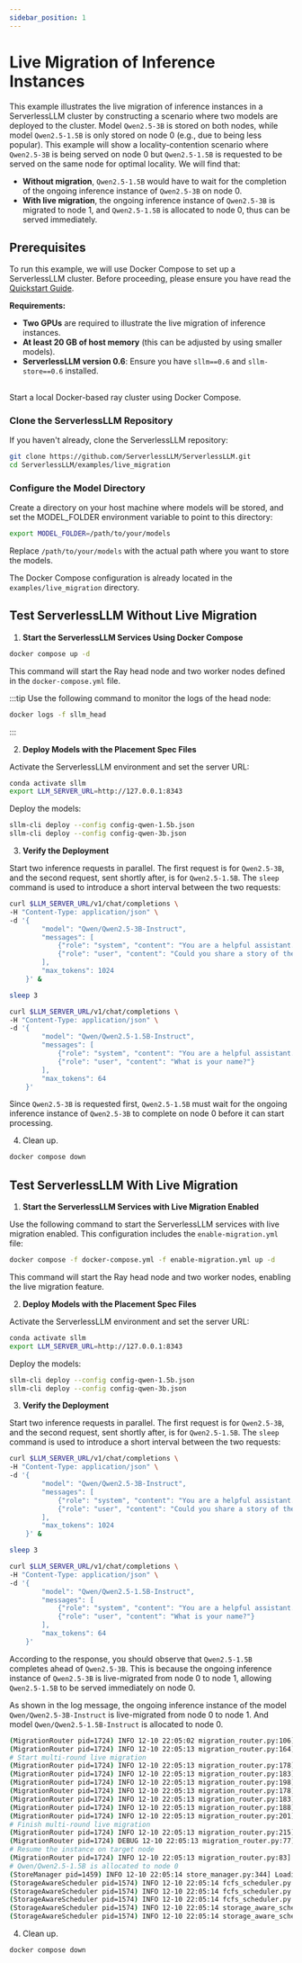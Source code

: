 ```yaml
---
sidebar_position: 1
---
```


# Live Migration of Inference Instances

This example illustrates the live migration of inference instances in a ServerlessLLM cluster by constructing a scenario where two models are deployed to the cluster. Model `Qwen2.5-3B` is stored on both nodes, while model `Qwen2.5-1.5B` is only stored on node 0 (e.g., due to being less popular). This example will show a locality-contention scenario where `Qwen2.5-3B` is being served on node 0 but `Qwen2.5-1.5B` is requested to be served on the same node for optimal locality. We will find that:

- **Without migration**, `Qwen2.5-1.5B` would have to wait for the completion of the ongoing inference instance of `Qwen2.5-3B` on node 0.
- **With live migration**, the ongoing inference instance of `Qwen2.5-3B` is migrated to node 1, and `Qwen2.5-1.5B` is allocated to node 0, thus can be served immediately.

## Prerequisites

To run this example, we will use Docker Compose to set up a ServerlessLLM cluster. Before proceeding, please ensure you have read the [Quickstart Guide](../getting_started.md).

**Requirements:**

- **Two GPUs** are required to illustrate the live migration of inference instances.
- **At least 20 GB of host memory** (this can be adjusted by using smaller models).
- **ServerlessLLM version 0.6**: Ensure you have `sllm==0.6` and `sllm-store==0.6` installed.

##

Start a local Docker-based ray cluster using Docker Compose.

### Clone the ServerlessLLM Repository

If you haven't already, clone the ServerlessLLM repository:

```bash
git clone https://github.com/ServerlessLLM/ServerlessLLM.git
cd ServerlessLLM/examples/live_migration
```

### Configure the Model Directory

Create a directory on your host machine where models will be stored, and set the MODEL_FOLDER environment variable to point to this directory:

```bash
export MODEL_FOLDER=/path/to/your/models
```

Replace `/path/to/your/models` with the actual path where you want to store the models.

The Docker Compose configuration is already located in the `examples/live_migration` directory.

## Test ServerlessLLM Without Live Migration

1. **Start the ServerlessLLM Services Using Docker Compose**

```bash
docker compose up -d
```

This command will start the Ray head node and two worker nodes defined in the `docker-compose.yml` file.

:::tip
Use the following command to monitor the logs of the head node:

```bash
docker logs -f sllm_head
```
:::

2. **Deploy Models with the Placement Spec Files**

Activate the ServerlessLLM environment and set the server URL:
```bash
conda activate sllm
export LLM_SERVER_URL=http://127.0.0.1:8343
```

Deploy the models:
```bash
sllm-cli deploy --config config-qwen-1.5b.json
sllm-cli deploy --config config-qwen-3b.json
```

3. **Verify the Deployment**

Start two inference requests in parallel. The first request is for `Qwen2.5-3B`, and the second request, sent shortly after, is for `Qwen2.5-1.5B`. The `sleep` command is used to introduce a short interval between the two requests:

```bash
curl $LLM_SERVER_URL/v1/chat/completions \
-H "Content-Type: application/json" \
-d '{
        "model": "Qwen/Qwen2.5-3B-Instruct",
        "messages": [
            {"role": "system", "content": "You are a helpful assistant."},
            {"role": "user", "content": "Could you share a story of the history of Computer Science?"}
        ],
        "max_tokens": 1024
    }' &

sleep 3

curl $LLM_SERVER_URL/v1/chat/completions \
-H "Content-Type: application/json" \
-d '{
        "model": "Qwen/Qwen2.5-1.5B-Instruct",
        "messages": [
            {"role": "system", "content": "You are a helpful assistant."},
            {"role": "user", "content": "What is your name?"}
        ],
        "max_tokens": 64
    }'
```

Since `Qwen2.5-3B` is requested first, `Qwen2.5-1.5B` must wait for the ongoing inference instance of `Qwen2.5-3B` to complete on node 0 before it can start processing.


4. Clean up.

```bash
docker compose down
```

## Test ServerlessLLM With Live Migration

1. **Start the ServerlessLLM Services with Live Migration Enabled**

Use the following command to start the ServerlessLLM services with live migration enabled. This configuration includes the `enable-migration.yml` file:

```bash
docker compose -f docker-compose.yml -f enable-migration.yml up -d
```

This command will start the Ray head node and two worker nodes, enabling the live migration feature.

2. **Deploy Models with the Placement Spec Files**

Activate the ServerlessLLM environment and set the server URL:

```bash
conda activate sllm
export LLM_SERVER_URL=http://127.0.0.1:8343
```

Deploy the models:

```bash
sllm-cli deploy --config config-qwen-1.5b.json
sllm-cli deploy --config config-qwen-3b.json
```

3. **Verify the Deployment**

Start two inference requests in parallel. The first request is for `Qwen2.5-3B`, and the second request, sent shortly after, is for `Qwen2.5-1.5B`. The `sleep` command is used to introduce a short interval between the two requests:

```bash
curl $LLM_SERVER_URL/v1/chat/completions \
-H "Content-Type: application/json" \
-d '{
        "model": "Qwen/Qwen2.5-3B-Instruct",
        "messages": [
            {"role": "system", "content": "You are a helpful assistant."},
            {"role": "user", "content": "Could you share a story of the history of Computer Science?"}
        ],
        "max_tokens": 1024
    }' &

sleep 3

curl $LLM_SERVER_URL/v1/chat/completions \
-H "Content-Type: application/json" \
-d '{
        "model": "Qwen/Qwen2.5-1.5B-Instruct",
        "messages": [
            {"role": "system", "content": "You are a helpful assistant."},
            {"role": "user", "content": "What is your name?"}
        ],
        "max_tokens": 64
    }'
```

According to the response, you should observe that `Qwen2.5-1.5B` completes ahead of `Qwen2.5-3B`. This is because the ongoing inference instance of `Qwen2.5-3B` is live-migrated from node 0 to node 1, allowing `Qwen2.5-1.5B` to be served immediately on node 0.

As shown in the log message, the ongoing inference instance of the model `Qwen/Qwen2.5-3B-Instruct` is live-migrated from node 0 to node 1. And model `Qwen/Qwen2.5-1.5B-Instruct` is allocated to node 0.

```bash
(MigrationRouter pid=1724) INFO 12-10 22:05:02 migration_router.py:106] Executing migration plan: MigrationPlan(target_node_id='1', source_instance=InstanceStatus(instance_id='Qwen/Qwen2.5-3B-Instruct_dedb945f-74e5-403f-8677-35965453abab', node_id='0', num_gpu=1, concurrency=0, model_name='Qwen/Qwen2.5-3B-Instruct', num_current_tokens=0))
(MigrationRouter pid=1724) INFO 12-10 22:05:13 migration_router.py:164] Initialized backend for instance Qwen/Qwen2.5-3B-Instruct_2c9ef57f-c432-45d6-a4a9-1bae9c792853 for model Qwen/Qwen2.5-3B-Instruct
# Start multi-round live migration
(MigrationRouter pid=1724) INFO 12-10 22:05:13 migration_router.py:178] Migration iteration 0
(MigrationRouter pid=1724) INFO 12-10 22:05:13 migration_router.py:183] Number of tokens: 353, delta: 353
(MigrationRouter pid=1724) INFO 12-10 22:05:13 migration_router.py:198] Migration iteration 0 completed
(MigrationRouter pid=1724) INFO 12-10 22:05:13 migration_router.py:178] Migration iteration 1
(MigrationRouter pid=1724) INFO 12-10 22:05:13 migration_router.py:183] Number of tokens: 14, delta: 14
(MigrationRouter pid=1724) INFO 12-10 22:05:13 migration_router.py:188] Migration completed: remained 14 tokens
(MigrationRouter pid=1724) INFO 12-10 22:05:13 migration_router.py:201] Migrated instance Qwen/Qwen2.5-3B-Instruct_dedb945f-74e5-403f-8677-35965453abab to Qwen/Qwen2.5-3B-Instruct_2c9ef57f-c432-45d6-a4a9-1bae9c792853
# Finish multi-round live migration
(MigrationRouter pid=1724) INFO 12-10 22:05:13 migration_router.py:215] Instance Qwen/Qwen2.5-3B-Instruct_dedb945f-74e5-403f-8677-35965453abab removed
(MigrationRouter pid=1724) DEBUG 12-10 22:05:13 migration_router.py:77] Preempted request: ...
# Resume the instance on target node
(MigrationRouter pid=1724) INFO 12-10 22:05:13 migration_router.py:83] Resuming request on target instance: Qwen/Qwen2.5-3B-Instruct_2c9ef57f-c432-45d6-a4a9-1bae9c792853
# Qwen/Qwen2.5-1.5B is allocated to node 0
(StoreManager pid=1459) INFO 12-10 22:05:14 store_manager.py:344] Loading Qwen/Qwen2.5-1.5B-Instruct to node 0
(StorageAwareScheduler pid=1574) INFO 12-10 22:05:14 fcfs_scheduler.py:92] Deallocating model Qwen/Qwen2.5-3B-Instruct instance Qwen/Qwen2.5-3B-Instruct_dedb945f-74e5-403f-8677-35965453abab
(StorageAwareScheduler pid=1574) INFO 12-10 22:05:14 fcfs_scheduler.py:103] Node 0 deallocated 1 GPUs
(StorageAwareScheduler pid=1574) INFO 12-10 22:05:14 fcfs_scheduler.py:108] Model Qwen/Qwen2.5-3B-Instruct instance Qwen/Qwen2.5-3B-Instruct_dedb945f-74e5-403f-8677-35965453abab deallocated
(StorageAwareScheduler pid=1574) INFO 12-10 22:05:14 storage_aware_scheduler.py:188] Migrated instance Qwen/Qwen2.5-3B-Instruct to node 1 instance Qwen/Qwen2.5-3B-Instruct_2c9ef57f-c432-45d6-a4a9-1bae9c792853
(StorageAwareScheduler pid=1574) INFO 12-10 22:05:14 storage_aware_scheduler.py:195] Allocated node 0 for model Qwen/Qwen2.5-1.5B-Instruct
```

4. Clean up.

```bash
docker compose down
```


